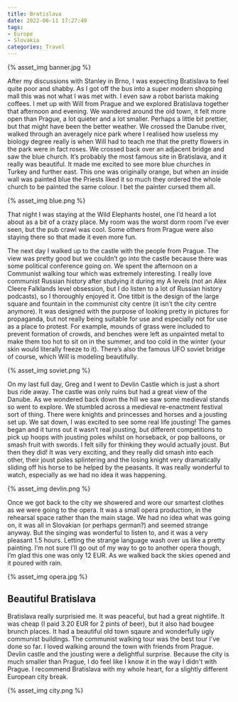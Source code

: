 ```yaml
---
title: Bratislava
date: 2022-06-11 17:27:49
tags:
- Europe
- Slovakia
categories: Travel
---
```

{% asset_img banner.jpg %}

After my discussions with Stanley in Brno, I was expecting Bratislava to feel quite poor and shabby. As I got off the bus into a super modern shopping mall this was not what I was met with. I even saw a robot barista making coffees. I met up with Will from Prague and we explored Bratislava together that afternoon and evening. We wandered around the old town, it felt more open than Prague, a lot quieter and a lot smaller. Perhaps a little bit prettier, but that might have been the better weather. We crossed the Danube river, walked through an averagely nice park where I realised how useless my biology degree really is when Will had to teach me that the pretty flowers in the park were in fact roses. We crossed back over an adjacent bridge and saw the blue church. It’s probably the most famous site in Bratislava, and it really was beautiful. It made me excited to see more blue churches in Turkey and further east. This one was originally orange, but when an inside wall was painted blue the Priests liked it so much they ordered the whole church to be painted the same colour. I bet the painter cursed them all. 

{% asset_img blue.png %}

That night I was staying at the Wild Elephants hostel, one I’d heard a lot about as a bit of a crazy place. My room was the worst dorm room I’ve ever seen, but the pub crawl was cool. Some others from Prague were also staying there so that made it even more fun.

The next day I walked up to the castle with the people from Prague. The view was pretty good but we couldn’t go into the castle because there was some political conference going on. We spent the afternoon on a Communist walking tour which was extremely interesting. I really love communist Russian history after studying it during my A levels (not an Alex Cleere Falklands level obsession, but I do listen to a lot of Russian history podcasts), so I thoroughly enjoyed it. One titbit is the design of the large square and fountain in the communist city centre (it isn’t the city centre anymore). It was designed with the purpose of looking pretty in pictures for propaganda, but not really being suitable for use and especially not for use as a place to protest. For example, mounds of grass were included to prevent formation of crowds, and benches were left as unpainted metal to make them too hot to sit on in the summer, and too cold in the winter (your skin would literally freeze to it). There’s also the famous UFO soviet bridge of course, which Will is modeling beautifully.

{% asset_img soviet.png %}

On my last full day, Greg and I went to Devlin Castle which is just a short bus ride away.  The castle was only ruins but had a great view of the Danube. As we wondered back down the hill we saw some medieval stands so went to explore. We stumbled across a medieval re-enactment festival sort of thing. There were knights and princesses and horses and a jousting set up. We sat down, I was excited to see some real life jousting! The games began and it turns out it wasn’t real jousting, but different competitions to pick up hoops with jousting poles whilst on horseback, or pop balloons, or smash fruit with swords. I felt silly for thinking they would actually joust. But then they did! It was very exciting, and they really did smash into each other, their joust poles splintering and the losing knight very dramatically sliding off his horse to be helped by the peasants. It was really wonderful to watch, especially as we had no idea it was happening. 

{% asset_img devlin.png %}

Once we got back to the city we showered and wore our smartest clothes as we were going to the opera. It was a small opera production, in the rehearsal space rather than the main stage. We had no idea what was going on, it was all in Slovakian (or perhaps german?) and seemed strange anyway. But the singing was wonderful to listen to, and it was a very pleasant 1.5 hours. Letting the strange language wash over us like a pretty painting. I’m not sure I’ll go out of my way to go to another opera though, I’m glad this one was only 12 EUR. As we walked back the skies opened and it poured with rain.

{% asset_img opera.jpg %}

## Beautiful Bratislava
Bratislava really surprisied me. It was peaceful, but had a great nightlife. It was cheap (I paid 3.20 EUR for 2 pints of beer), but it also had bougee brunch places. It had a beautiful old town sqaure and wonderfully ugly communist buildings. The communist walking tour was the best tour I've done so far. I loved walking around the town with friends from Prague. Devlin castle and the jousting were a delightful surprise. Because the city is much smaller than Prague, I do feel like I know it in the way I didn't with Prague. I recommend Bratislava with my whole heart, for a slightly different European city break.

{% asset_img city.png %}
